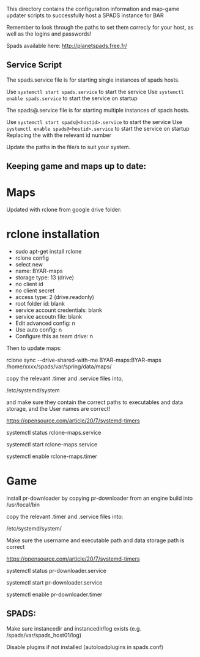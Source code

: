 This directory contains the configuration information and map-game updater scripts to successfully host a SPADS instance for BAR

Remember to look through the paths to set them correcly for your host, as well as the logins and passwords!

Spads available here: http://planetspads.free.fr/


## Service Script

The spads.service file is for starting single instances of spads hosts.

Use `systemctl start spads.service` to start the service
Use `systemctl enable spads.service` to start the service on startup

The spads@.service file is for starting multiple instances of spads hosts.

Use `systemctl start spads@<hostid>.service` to start the service
Use `systemctl enable spads@<hostid>.service` to start the service on startup
Replacing the <hostid> with the relevant id number

Update the paths in the file/s to suit your system.

## Keeping game and maps up to date:

# Maps
Updated with rclone from google drive folder:

# rclone installation

- sudo apt-get install rclone
- rclone config
- select new
- name: BYAR-maps
- storage type: 13 (drive)
- no client id
- no client secret
- access type: 2 (drive.readonly)
- root folder id: blank
- service account credentials: blank
- service accoutn file: blank
- Edit advanced config: n
- Use auto config: n
- Configure this as team drive: n
 
Then to update maps:

rclone sync --drive-shared-with-me BYAR-maps:BYAR-maps /home/xxxx/spads/var/spring/data/maps/

copy the relevant .timer and .service files into, 

/etc/systemd/system 

and make sure they contain the correct paths to executables and data storage, and the User names are correct!

https://opensource.com/article/20/7/systemd-timers

systemctl status rclone-maps.service

systemctl start rclone-maps.service 

systemctl enable rclone-maps.timer

# Game

install pr-downloader by copying pr-downloader from an engine build into /usr/local/bin

copy the relevant .timer and .service files into:

/etc/systemd/system/

Make sure the username and executable path and data storage path is correct

https://opensource.com/article/20/7/systemd-timers

systemctl status pr-downloader.service

systemctl start pr-downloader.service 

systemctl enable pr-downloader.timer

## SPADS:

Make sure instancedir and instancedir/log exists (e.g. /spads/var/spads_host01/log)

Disable plugins if not installed (autoloadplugins in spads.conf)



